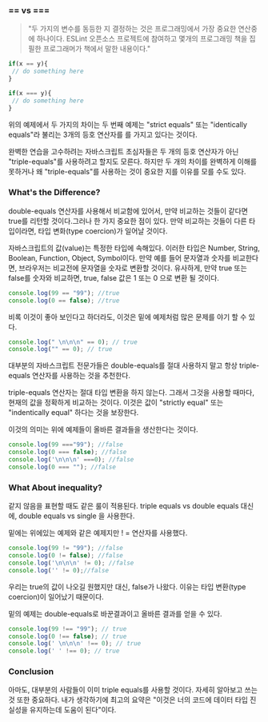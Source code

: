 ### == vs ===

> "두 가지의 변수를 동등한 지 결정하는 것은 프로그래밍에서 가장 중요한 연산중에 하나이다. ESLint 오픈소스 프로젝트에 참여하고 몇개의 프로그래밍 책을 집필한 프로그래머가 책에서 말한 내용이다."

```jsx
if(x == y){
 // do something here
}

if(x === y){
 // do something here
}
```

위의 예제에서 두 가지의 차이는 두 번째 예제는 "strict equals" 또는 "identically equals"라 불리는 3개의 등호 연산자를 를 가지고 있다는 것이다.

완벽한 연습을 고수하려는 자바스크립트 초심자들은 두 개의 등호 연산자가 아닌 "triple-equals"를 사용하려고 할지도 모른다. 하지만 두 개의 차이를 완벽하게 이해를 못하거나 왜 "triple-equals"를 사용하는 것이 중요한 지를 이유를 모를 수도 있다.

### What's the Difference?

double-equals 연산자를 사용해서 비교함에 있어서, 만약 비교하는 것들이 같다면 true를 리턴할 것이다.그러나 한 가지 중요한 점이 있다. 만약 비교하는 것들이 다른 타입이라면, 타입 변화(type coercion)가 일어날 것이다.

자바스크립트의 값(value)는 특정한 타입에 속해있다. 이러한 타입은 Number, String, Boolean, Function, Object, Symbol이다. 만약 예를 들어 문자열과 숫자를 비교한다면,  브라우저는 비교전에 문자열을 숫자로 변환할 것이다. 유사하게, 만약 true 또는 false를 숫자와 비교하면, true, false 값은 1 또는 0 으로 변환 될 것이다.

```jsx
console.log(99 == "99"); //true
console.log(0 == false); //true
```

비록 이것이 좋아 보인다고 하더라도, 이것은 밑에 예제처럼 많은 문제를 야기 할 수 있다.

```jsx
console.log(" \n\n\n" == 0); // true
console.log("" == 0); // true
```

대부분의 자바스크립트 전문가들은 double-equals를 절대 사용하지 말고 항상 triple-equals 연산자를 사용하는 것을 추천한다.

triple-equals 연산자는 절대 타입 변환을 하지 않는다. 그래서 그것을 사용할 때마다, 현재의 값을 정확하게 비교하는 것이다. 이것은 값이 "strictly equal" 또는 "indentically equal" 하다는 것을 보장한다.

이것의 의미는 위에 예제들이 올바른 결과들을 생산한다는 것이다. 

```jsx
console.log(99 ==="99"); //false
console.log(0 === false); //false
console.log('\n\n\n' ===0); //false
console.log(0 === ""); //false
```

### What About inequality?

같지 않음을 표현할 때도 같은 룰이 적용된다. triple equals vs double equals 대신에, double equals vs single 을 사용한다. 

밑에는 위에있는 예제와 같은 예제지만 ! = 연산자를 사용했다.

```jsx
console.log(99 != "99"); //false
console.log(0 != false); //false
console.log('\n\n\n' != 0); //false
console.log('' != 0);//false
```

우리는 true의 값이 나오길 원했지만 대신, false가 나왔다. 이유는 타입 변환(type coercion)이 일어났기 때문이다. 

밑의 예제는 double-equals로 바꾼결과이고 올바른 결과를 얻을 수 있다.

```jsx
console.log(99 !== "99"); // true
console.log(0 !== false); // true
console.log(' \n\n\n' !== 0); // true
console.log(' ' !== 0); // true
```

### Conclusion

아마도, 대부분의 사람들이 이미 triple equals를 사용할 것이다. 자세히 알아보고 쓰는 것 또한 중요하다. 내가 생각하기에 최고의 요약은 "이것은 너의 코드에 데이터 타입 진실성을 유지하는데 도움이 된다"이다.
